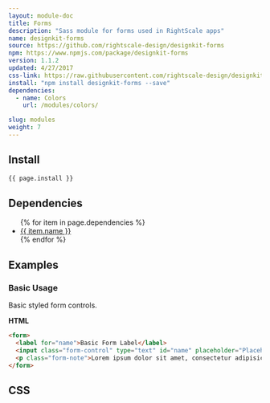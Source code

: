 ```yaml
---
layout: module-doc
title: Forms
description: "Sass module for forms used in RightScale apps"
name: designkit-forms
source: https://github.com/rightscale-design/designkit-forms
npm: https://www.npmjs.com/package/designkit-forms
version: 1.1.2
updated: 4/27/2017
css-link: https://raw.githubusercontent.com/rightscale-design/designkit-forms/master/dist/designkit-forms.css
install: "npm install designkit-forms --save"
dependencies:
  - name: Colors
    url: /modules/colors/

slug: modules
weight: 7
---
```


## Install

```bash
{{ page.install }}
```

## Dependencies

<ul>
  {% for item in page.dependencies %}
    <li><a href="{{ item.url }}">{{ item.name }}</a></li>
  {% endfor %}
</ul>

## Examples

### Basic Usage

Basic styled form controls.

**HTML**

```html
<form>
  <label for="name">Basic Form Label</label>
  <input class="form-control" type="text" id="name" placeholder="Placeholder text...">
  <p class="form-note">Lorem ipsum dolor sit amet, consectetur adipisicing elit, sed do eiusmod tempor incididunt ut labore et dolore magna aliqua.</p>
</form>
```

## CSS

<div class="snippet">
  <pre id="css_contents" class="highlighter-rouge snippet-css"><code class="css"></code></pre>
</div>
